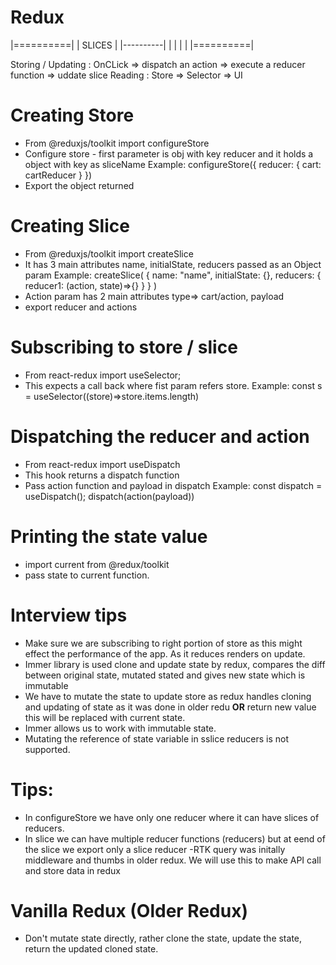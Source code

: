 # Redux

|==========|
| SLICES |
|----------|
| |
| |
|==========|

Storing / Updating : OnCLick => dispatch an action => execute a reducer function => uddate slice
Reading : Store => Selector => UI

# Creating Store

-   From @reduxjs/toolkit import configureStore
-   Configure store - first parameter is obj with key reducer and it holds a object with key as sliceName
    Example:
    configureStore({
    reducer: {
    cart: cartReducer
    }
    })
-   Export the object returned

# Creating Slice

-   From @reduxjs/toolkit import createSlice
-   It has 3 main attributes name, initialState, reducers passed as an Object param
    Example:
    createSlice(
    {
    name: "name",
    initialState: {},
    reducers: {
    reducer1: (action, state)=>{}
    }
    }
    )
-   Action param has 2 main attributes type=> cart/action, payload
-   export reducer and actions

# Subscribing to store / slice

-   From react-redux import useSelector;
-   This expects a call back where fist param refers store.
    Example:
    const s = useSelector((store)=>store.items.length)

# Dispatching the reducer and action

-   From react-redux import useDispatch
-   This hook returns a dispatch function
-   Pass action function and payload in dispatch
    Example:
    const dispatch = useDispatch();
    dispatch(action(payload))

# Printing the state value

-   import current from @redux/toolkit
-   pass state to current function.

# Interview tips

-   Make sure we are subscribing to right portion of store as this might effect the performance of the app. As it reduces renders on update.
-   Immer library is used clone and update state by redux, compares the diff between original state, mutated stated and gives new state which is immutable
-   We have to mutate the state to update store as redux handles cloning and updating of state as it was done in older redu **OR** return new value this will be replaced with current state.
-   Immer allows us to work with immutable state.
-   Mutating the reference of state variable in sslice reducers is not supported.

# Tips:

-   In configureStore we have only one reducer where it can have slices of reducers.
-   In slice we can have multiple reducer functions (reducers) but at eend of the slice we export only a slice reducer
    -RTK query was initally middleware and thumbs in older redux. We will use this to make API call and store data in redux

# Vanilla Redux (Older Redux)

-   Don't mutate state directly, rather clone the state, update the state, return the updated cloned state.
